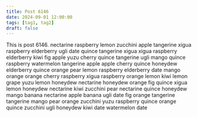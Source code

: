 ```yaml
---
title: Post 6146
date: 2024-09-01 12:00:00
tags: [tag1, tag2]
draft: false
---
```

This is post 6146.
nectarine
raspberry
lemon
zucchini
apple
tangerine
xigua
raspberry
elderberry
ugli
date
quince
tangerine
xigua
xigua
raspberry
elderberry
kiwi
fig
apple
yuzu
cherry
quince
tangerine
ugli
mango
quince
raspberry
watermelon
tangerine
apple
apple
cherry
quince
honeydew
elderberry
quince
orange
pear
lemon
raspberry
elderberry
date
mango
orange
orange
cherry
raspberry
xigua
raspberry
orange
lemon
kiwi
lemon
grape
yuzu
lemon
honeydew
nectarine
honeydew
orange
fig
quince
xigua
lemon
honeydew
nectarine
kiwi
zucchini
pear
nectarine
quince
honeydew
mango
banana
nectarine
apple
banana
ugli
date
fig
orange
tangerine
tangerine
mango
pear
orange
zucchini
yuzu
raspberry
quince
orange
quince
zucchini
ugli
honeydew
kiwi
date
watermelon
date
